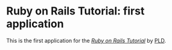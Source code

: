 # Ruby on Rails Tutorial: first application

This is the first application for the
[*Ruby on Rails Tutorial*](http://railstutorial.org/)
by [PLD](http://PLD.com/).
